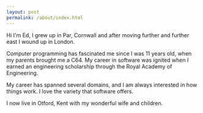```yaml
---
layout: post
permalink: /about/index.html
---
```


Hi I'm Ed, I grew up in Par, Cornwall and after moving further and further east I wound up in London.

Computer programming has fascinated me since I was 11 years old, when my parents brought me a C64. My career in software was ignited when I earned an engineering scholarship through the Royal Academy of Engineering.

My career has spanned several domains, and I am always interested in how things work. I love the variety that software offers.

I now live in Otford, Kent with my wonderful wife and children.